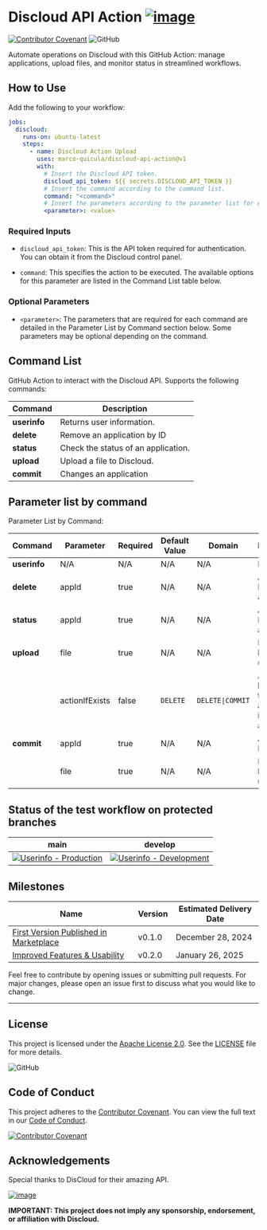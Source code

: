 # Discloud API Action [![image](https://github.com/user-attachments/assets/528238b4-547e-4d9e-953d-78c1df182210)](https://discloud.com)
[![Contributor Covenant](https://img.shields.io/badge/Contributor%20Covenant-2.1-4baaaa.svg)](CODE_OF_CONDUCT.md)
![GitHub](https://img.shields.io/github/license/marco-quicula/discloud-api-action)

Automate operations on Discloud with this GitHub Action: manage applications, upload files, and monitor status in streamlined workflows.

## How to Use

Add the following to your workflow:

```yaml
jobs:
  discloud:
    runs-on: ubuntu-latest
    steps:
      - name: Discloud Action Upload
        uses: marco-quicula/discloud-api-action@v1
        with:
          # Insert the Discloud API token.
          discloud_api_token: ${{ secrets.DISCLOUD_API_TOKEN }}
          # Insert the command according to the command list.
          command: "<command>"
          # Insert the parameters according to the parameter list for each command.
          <parameter>: <value>
```

### Required Inputs
- `discloud_api_token`: This is the API token required for authentication. You can obtain it from the Discloud control panel.
  
- `command`: This specifies the action to be executed. The available options for this parameter are listed in the Command List table below.

### Optional Parameters
- `<parameter>`: The parameters that are required for each command are detailed in the Parameter List by Command section below. Some parameters may be optional depending on the command.

## Command List

GitHub Action to interact with the Discloud API. Supports the following commands:

| Command      | Description                         |
|--------------|-------------------------------------|
| **userinfo** | Returns user information.           |
| **delete**   | Remove an application by ID         |
| **status**   | Check the status of an application. |
| **upload**   | Upload a file to Discloud.          |
| **commit**   | Changes an application              |

## Parameter list by command

Parameter List by Command:

| Command      | Parameter      | Required | Default Value | Domain           | Description                                              | Example                         |
|--------------|----------------|----------|---------------|------------------|----------------------------------------------------------|---------------------------------|
| **userinfo** | N/A            | N/A      | N/A           | N/A              | N/A                                                      | N/A                             |
| **delete**   | appId          | true     | N/A           | N/A              | Application ID or `all` for all apps.                    | appId:&nbsp;my-app              |
| **status**   | appId          | true     | N/A           | N/A              | Application ID or `all` for all apps.                    | appId:&nbsp;my-app              |
| **upload**   | file           | true     | N/A           | N/A              | File (.zip) to be uploaded.                              | file:&nbsp;"./path/to/file.zip" |
|              | actionIfExists | false    | `DELETE`      | `DELETE\|COMMIT` | Action to be taken if the application is already active. | actionIfExist:&nbsp;COMMIT      |
| **commit**   | appId          | true     | N/A           | N/A              | Application ID.                                          | appId:&nbsp;my-app              |
|              | file           | true     | N/A           | N/A              | File (.zip) to be uploaded.                              | file:&nbsp;path/to/file.zip"    |

## Status of the test workflow on protected branches

| main                                                                                                                                                                                                                                   | develop                                                                                                                                                                                                                                          |
|----------------------------------------------------------------------------------------------------------------------------------------------------------------------------------------------------------------------------------------|--------------------------------------------------------------------------------------------------------------------------------------------------------------------------------------------------------------------------------------------------|
| [![Userinfo - Production](https://github.com/marco-quicula/discloud-api-action/actions/workflows/userinfo-main.yaml/badge.svg?branch=main)](https://github.com/marco-quicula/discloud-api-action/actions/workflows/userinfo-main.yaml) | [![Userinfo - Development](https://github.com/marco-quicula/discloud-api-action/actions/workflows/userinfo-develop.yaml/badge.svg?branch=develop)](https://github.com/marco-quicula/discloud-api-action/actions/workflows/userinfo-develop.yaml) |

## Milestones

| Name                                                                                                       | Version | Estimated Delivery Date |
|------------------------------------------------------------------------------------------------------------|---------|-------------------------|
| [First Version Published in Marketplace](https://github.com/marco-quicula/discloud-api-action/milestone/1) | v0.1.0  | December 28, 2024       |
| [Improved Features & Usability](https://github.com/marco-quicula/discloud-api-action/milestone/2)          | v0.2.0  | January 26, 2025        |

Feel free to contribute by opening issues or submitting pull requests. For major changes, please open an issue first to discuss what you would like to change.

---

## License
This project is licensed under the [Apache License 2.0](https://www.apache.org/licenses/LICENSE-2.0). See the [LICENSE](./LICENSE) file for more details.

![GitHub](https://img.shields.io/github/license/marco-quicula/discloud-api-action)

## Code of Conduct
This project adheres to the [Contributor Covenant](https://www.contributor-covenant.org). You can view the full text in our [Code of Conduct](./CODE_OF_CONDUCT.md).

[![Contributor Covenant](https://img.shields.io/badge/Contributor%20Covenant-2.1-4baaaa.svg)](CODE_OF_CONDUCT.md)

## Acknowledgements
Special thanks to DisCloud for their amazing API.

[![image](https://github.com/user-attachments/assets/ae507ba2-2ebf-4228-9b49-21de67c03415)](https://discloud.com)

**IMPORTANT: This project does not imply any sponsorship, endorsement, or affiliation with Discloud.**
